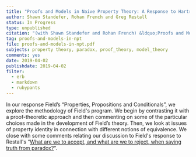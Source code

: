 ```yaml
---
title: "Proofs and Models in Naive Property Theory: A Response to Hartry Field's &ldquo;Properties, Propositions and Conditionals&rdquo;"
author: Shawn Standefer, Rohan French and Greg Restall
status: In Progress
type: unpublished
citation: "(with Shawn Standefer and Rohan French) &ldquo;Proofs and Models in Naive Property Theory: A Response to Hartry Field's &ldquo;Properties, Propositions and Conditionals&rdquo;,&rdquo; to appear in the <em>Australasian Philosophical Review</em>."
tag: proofs-and-models-in-npt
file: proofs-and-models-in-npt.pdf
subjects: property theory, paradox, proof_theory, model_theory 
comments: yes
date: 2019-04-02
publishdate: 2019-04-02
filter:
  - erb
  - markdown
  - rubypants
---
```

In our response Field’s &ldquo;Properties, Propositions and Conditionals&rdquo;, we explore the methodology of Field's program. We begin by contrasting it with a proof-theoretic approach and then commenting on some of the particular choices made in the development of Field’s theory. Then, we look at issues of property identity in connection with different notions of equivalence. We close with some comments relating our discussion to Field's response to Restall's “[What are we to accept, and what are we to reject, when saving truth from paradox?](https://consequently.org/writing/stp/)”.